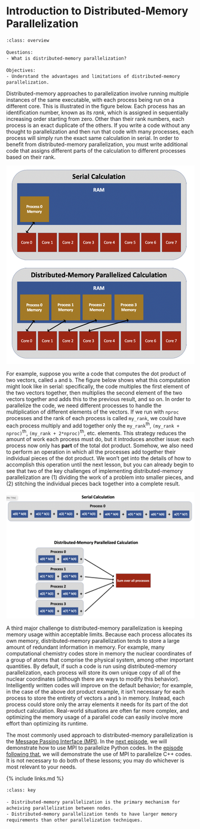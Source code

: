 # Introduction to Distributed-Memory Parallelization

````{admonition} Overview
:class: overview

Questions:
- What is distributed-memory parallelization?

Objectives:
- Understand the advantages and limitations of distributed-memory parallelization.
````


Distributed-memory approaches to parallelization involve running multiple instances of the same executable, with each process being run on a different core.
This is illustrated in the figure below.
Each process has an identification number, known as its *rank*, which is assigned in sequentially increasing order starting from zero.
Other than their rank numbers, each process is an exact duplicate of the others.
If you write a code without any thought to parallelization and then run that code with many processes, each process will simply run the exact same calculation in serial.
In order to benefit from distributed-memory parallelization, you must write additional code that assigns different parts of the calculation to different processes based on their rank.

<img src = '_static/fig/distributed.png' width="600">

For example, suppose you write a code that computes the dot product of two vectors, called `a` and `b`.
The figure below shows what this computation might look like in serial: specifically, the code multiples the first element of the two vectors together, then multiplies the second element of the two vectors together and adds this to the previous result, and so on.
In order to parallelize the code, we need different processes to handle the multiplication of different elements of the vectors.
If we run with `nproc` processes and the rank of each process is called `my_rank`, we could have each process multiply and add together only the `my_rank`<sup>th</sup>, `(my_rank + nproc)`<sup>th</sup>, `(my_rank + 2*nproc)`<sup>th</sup>, etc. elements.
This strategy reduces the amount of work each process must do, but it introduces another issue: each process now only has **part** of the total dot product.
Somehow, we also need to perform an operation in which all the processes add together their individual pieces of the dot product.
We won’t get into the details of how to accomplish this operation until the next lesson, but you can already begin to see that two of the key challenges of implementing distributed-memory parallelization are (1) dividing the work of a problem into smaller pieces, and (2) stitching the individual pieces back together into a complete result.

<img src = '_static/fig/dot_product.png' width="600">

A third major challenge to distributed-memory parallelization is keeping memory usage within acceptable limits.
Because each process allocates its own memory, distributed-memory parallelization tends to store a large amount of redundant information in memory.
For example, many computational chemistry codes store in memory the nuclear coordinates of a group of atoms that comprise the physical system, among other important quantities.
By default, if such a code is run using distributed-memory parallelization, each process will store its own unique copy of all of the nuclear coordinates (although there are ways to modify this behavior).
Intelligently written codes will improve on the default behavior; for example, in the case of the above dot product example, it isn’t necessary for each process to store the entirety of vectors `a` and `b` in memory.
Instead, each process could store only the array elements it needs for its part of the dot product calculation.
Real-world situations are often far more complex, and optimizing the memory usage of a parallel code can easily involve more effort than optimizing its runtime.

The most commonly used approach to distributed-memory parallelization is the [Message Passing Interface (MPI)](https://www.mpi-forum.org/).
In the [next episode](http://education.molssi.org/parallel-programming/03-distributed-examples-mpi4py/index.html), we will demonstrate how to use MPI to parallelize Python codes.
In the [episode following that](http://education.molssi.org/parallel-programming/04-distributed-examples/index.html), we will demonstrate the use of MPI to parallelize C++ codes.
It is not necessary to do both of these lessons; you may do whichever is most relevant to your needs.

{% include links.md %}

````{admonition} Key Points
:class: key

- Distributed-memory parallelization is the primary mechanism for acheiving parallelization between nodes.
- Distributed-memory parallelization tends to have larger memory requirements than other parallelization techniques.
````

